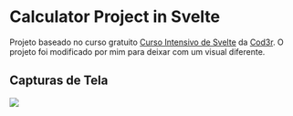 # Calculator Project in Svelte

Projeto baseado no curso gratuito [Curso Intensivo de Svelte](https://www.cod3r.com.br/courses/svelte-intensivo) da [Cod3r](https://www.cod3r.com.br/).
O projeto foi modificado por mim para deixar com um visual diferente.

## Capturas de Tela
![](https://github.com/lucasgaldinomt/calculator-svelte/blob/main/screenshots/Web1.png)
